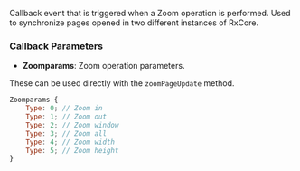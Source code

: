 Callback event that is triggered when a Zoom operation is performed. Used to synchronize pages opened in two different instances of RxCore.

### Callback Parameters
- **Zoomparams**: Zoom operation parameters.

These can be used directly with the `zoomPageUpdate` method.

```javascript
Zoomparams {
    Type: 0; // Zoom in
    Type: 1; // Zoom out
    Type: 2; // Zoom window
    Type: 3; // Zoom all
    Type: 4; // Zoom width
    Type: 5; // Zoom height
}
```